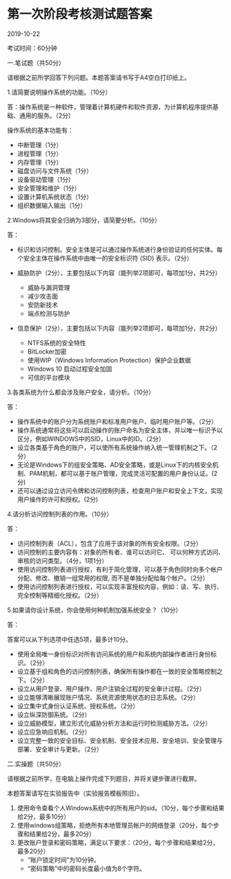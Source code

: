 # 第一次阶段考核测试题答案

2019-10-22

考试时间：60分钟

一.笔试题（共50分）

请根据之前所学回答下列问题。本题答案请书写于A4空白打印纸上。

1.请简要说明操作系统的功能。（10分）

答：操作系统是一种软件，管理着计算机硬件和软件资源，为计算机程序提供基础、通用的服务。（2分）

操作系统的基本功能有：
- 中断管理（1分）
- 进程管理（1分）
- 内存管理（1分）
- 磁盘访问与文件系统（1分）
- 设备驱动管理（1分）
- 安全管理和维护（1分）
- 设置计算机系统状态（1分）
- 组织数据输入输出（1分）


2.Windows将其安全归纳为3部分，请简要分析。（10分）

答：

- 标识和访问控制。安全主体是可以通过操作系统进行身份验证的任何实体。每个安全主体在操作系统中由唯一的安全标识符 (SID) 表示。（2分）
- 威胁防护（2分），主要包括以下内容（能列举2项即可，每项加1分，共2分）
  - 威胁与漏洞管理
  - 减少攻击面
  - 安防新技术
  - 端点检测与防护

- 信息保护（2分），主要包括以下内容（能列举2项即可，每项加1分，共2分）
  - NTFS系统的安全特性
  - BitLocker加密
  - 使用WIP（Windows Information Protection）保护企业数据
  - Windows 10 启动过程安全加固
  - 可信的平台模块
  

3.各类系统为什么都会涉及账户安全，请分析。（10分）

答：
- 操作系统中的账户分为系统账户和标准用户账户、临时用户账户等。（2分）
- 操作系统通常将这些可以启动操作的账户命名为安全主体，并以唯一标识予以区分，例如WINDOWS中的SID，Linux中的ID。（2分）
- 设立各类基于角色的账户，可以使所有系统操作纳入统一管理机制之下。（2分）
- 无论是Windows下的组安全策略、AD安全策略，或是Linux下的内核安全机制、PAM机制，都可以基于账户管理，完成灵活可配置的用户身份认证。(2分)
- 还可以通过设立访问令牌和访问控制列表，检查用户账户和安全上下文，实现用户操作的许可和授权。(2分)

4.请分析访问控制列表的作用。（10分）

答：

- 访问控制列表（ACL），包含了应用于该对象的所有安全权限。（2分）
- 访问控制的主要内容有：对象的所有者、谁可以访问它、 可以何种方式访问、审核的访问类型。（4分，1项1分）
- 使用访问控制列表进行授权，有利于简化管理，可以基于角色同时向多个帐户分配、修改、撤销一组常用的权限, 而不是单独分配给每个帐户。（2分） 
- 使用访问控制列表进行授权，可以实现丰富授权内容，例如：读、写、执行、完全控制等精细化授权。（2分）


5.如果请你设计系统，你会使用何种机制加强系统安全？（10分）

答：

答案可以从下列选项中任选5项，最多计10分。
- 使用全局唯一身份标识对所有访问系统的用户和系统内部操作者进行身份标识。（2分）
- 设立基于组和角色的访问控制列表，确保所有操作都在一致的安全策略控制之下。（2分）
- 设立从用户登录、用户操作、用户注销全过程的安全审计过程。（2分）
- 设立能够清晰展现账户情况、系统资源使用状态的日志系统。（2分）
- 设立集中式身份认证系统、授权系统。（2分）
- 设立纵深防御系统。（2分）
- 设立威胁模型，建立形式化威胁分析方法和运行时检测威胁方法。（2分）
- 设立应急响应机制。（2分）
- 设立完整一致的安全目标、安全机制、安全技术应用、安全培训、安全管理与部署、安全审计与更新。（2分）

二.实操题（共50分）

请根据之前所学，在电脑上操作完成下列题目，并将关键步骤进行截屏。

本题答案请写在实验报告中（实验报告模板照旧）。

1. 使用命令查看个人Windows系统中的所有用户的sid。（10分，每个步骤和结果给2分，最多10分）
2. 使用windows组策略，拒绝所有本地管理员帐户的网络登录（20分，每个步骤和结果给2分，最多20分）
3. 更改账户登录和密码策略，满足以下要求：（20分，每个步骤和结果给2分，最多20分）
   - “账户锁定时间”为10分钟。
   - “密码策略”中的密码长度最小值为8个字符。


